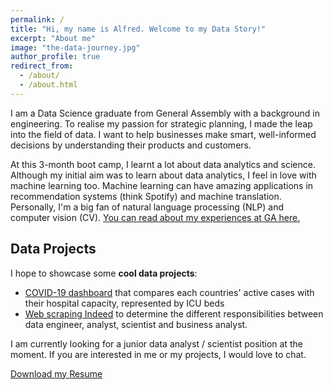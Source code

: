 ```yaml
---
permalink: /
title: "Hi, my name is Alfred. Welcome to my Data Story!"
excerpt: "About me"
image: "the-data-journey.jpg"
author_profile: true
redirect_from: 
  - /about/
  - /about.html
---
```


I am a Data Science graduate from General Assembly with a background in engineering. To realise my passion for strategic planning, I made the leap into the field of data. I want to help businesses make smart, well-informed decisions by understanding their products and customers.

At this 3-month boot camp, I learnt a lot about data analytics and science. Although my initial aim was to learn about data analytics, I feel in love with machine learning too. Machine learning can have amazing applications in recommendation systems (think Spotify) and machine translation. Personally, I'm a big fan of natural language processing (NLP) and computer vision (CV). [You can read about my experiences at GA here.](https://alfredzou.github.io/posts/2020/04/General-Assembly-Data-Science-Immersive/)

## Data Projects
I hope to showcase some **cool data projects**:

* [COVID-19 dashboard](https://alfredzou.github.io/portfolio/COVID-19/) that compares each countries' active cases with their hospital capacity, represented by ICU beds
* [Web scraping Indeed](https://alfredzou.github.io/portfolio/Web%20Scraping%20Indeed/) to determine the different responsibilities between data engineer, analyst, scientist and business analyst.

I am currently looking for a junior data analyst / scientist position at the moment. If you are interested in me or my projects, I would love to chat.

<a href="/files/Alfred Zou Resume.pdf" download>Download my Resume</a>
